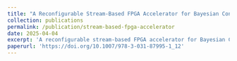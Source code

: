 ```yaml
---
title: "A Reconfigurable Stream-Based FPGA Accelerator for Bayesian Confidence Propagation Neural Networks"
collection: publications
permalink: /publication/stream-based-fpga-accelerator
date: 2025-04-04
excerpt: 'A reconfigurable stream-based FPGA accelerator for Bayesian Confidence Propagation neural networks.'
paperurl: 'https://doi.org/10.1007/978-3-031-87995-1_12'
---
```

